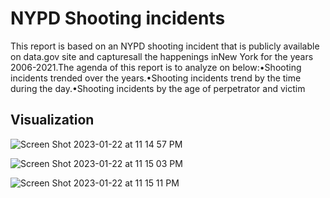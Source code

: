 # NYPD Shooting incidents
This report is based on an NYPD shooting incident that is publicly available on data.gov site and capturesall the happenings inNew York for the years 2006-2021.The agenda of this report is to analyze on below:•Shooting incidents trended over the years.•Shooting incidents trend by the time during the day.•Shooting incidents by the age of perpetrator and victim

## Visualization


![Screen Shot 2023-01-22 at 11 14 57 PM](https://user-images.githubusercontent.com/36315722/213976490-0ab11151-3492-4a17-bd8c-eeebe786433d.png)

![Screen Shot 2023-01-22 at 11 15 03 PM](https://user-images.githubusercontent.com/36315722/213976513-1aa6e154-ef5f-40ab-8636-30f8cf145213.png)

![Screen Shot 2023-01-22 at 11 15 11 PM](https://user-images.githubusercontent.com/36315722/213976533-3da980f7-4718-492b-9914-dc2531075c65.png)

